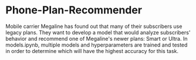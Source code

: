 # Phone-Plan-Recommender
Mobile carrier Megaline has found out that many of their subscribers use legacy plans. They want to develop a model that would analyze subscribers' behavior and recommend one of Megaline's newer plans: Smart or Ultra. In models.ipynb, multiple models and hyperparameters are trained and tested in order to determine which will have the highest accuracy for this task. 
